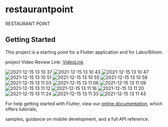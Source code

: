 # restaurantpoint

RESTAURANT POINT

## Getting Started

This project is a starting point for a Flutter application and for LaborBilisim.

project Video Review Link:
[VideoLink](https://digitalpratix.com/wp-content/uploads/2021-12-15-13.05.19.mp4)


![2021-12-15 13 10 37](https://user-images.githubusercontent.com/48150826/146167370-42726810-5fee-4bb7-a60b-70bb2f33f925.jpg=150x550)
![2021-12-15 13 10 43](https://user-images.githubusercontent.com/48150826/146167380-dc00fb15-dd34-4582-8aa9-beda3dc59415.jpg)
![2021-12-15 13 10 47](https://user-images.githubusercontent.com/48150826/146167383-6b5df8e0-51df-4462-812e-371f37d35215.jpg)
![2021-12-15 13 10 51](https://user-images.githubusercontent.com/48150826/146167387-4d7376ef-261e-4c61-9874-fedbc5c0c916.jpg)
![2021-12-15 13 10 55](https://user-images.githubusercontent.com/48150826/146167388-c86ff7c9-b13b-45d7-b346-d1c817d0a0a3.jpg)
![2021-12-15 13 10 58](https://user-images.githubusercontent.com/48150826/146167391-773c74d2-c069-46d3-94ef-d670b2377fa9.jpg)
![2021-12-15 13 11 03](https://user-images.githubusercontent.com/48150826/146167394-75ba3242-1d6f-4b48-8c9a-bdd080e50739.jpg)
![2021-12-15 13 11 06](https://user-images.githubusercontent.com/48150826/146167395-9dd35adf-74da-4783-904d-d6c548f558a0.jpg)
![2021-12-15 13 11 09](https://user-images.githubusercontent.com/48150826/146167397-1be747f3-4cf2-47b1-9320-4ca5a7c9cadd.jpg)
![2021-12-15 13 11 12](https://user-images.githubusercontent.com/48150826/146167399-7a43347a-148a-463d-95c8-aa95c006b2f1.jpg)
![2021-12-15 13 11 16](https://user-images.githubusercontent.com/48150826/146167401-b95ab556-c89c-4945-b289-50efe3cca612.jpg)
![2021-12-15 13 11 20](https://user-images.githubusercontent.com/48150826/146167403-87b216bd-af39-491e-bb58-88fa94b75c02.jpg)
![2021-12-15 13 11 24](https://user-images.githubusercontent.com/48150826/146167405-914dd541-cd8d-4192-b16e-d746575288eb.jpg)
![2021-12-15 13 11 33](https://user-images.githubusercontent.com/48150826/146167406-ea57a78c-1a8d-4fe3-85be-4397cbf71ead.jpg)
![2021-12-15 13 11 43](https://user-images.githubusercontent.com/48150826/146167407-0b0a2631-0677-494a-a20f-e1186325234b.jpg)

For help getting started with Flutter, view our
[online documentation](https://flutter.dev/docs), which offers tutorials,

samples, guidance on mobile development, and a full API reference.
